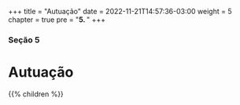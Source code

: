 +++
title = "Autuação"
date = 2022-11-21T14:57:36-03:00
weight = 5
chapter = true
pre = "<b>5. </b>"
+++

### Seção 5

# Autuação

{{% children  %}}